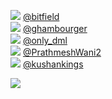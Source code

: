 
 ![](http://pbs.twimg.com/profile_images/2550451333/upr558w4gb7mdgopk0af_normal.jpeg) [@bitfield](https://twitter.com/bitfield)<br>![](http://pbs.twimg.com/profile_images/1141045489426685955/XJcGbIC7_normal.jpg) [@ghambourger](https://twitter.com/ghambourger)<br>![](http://pbs.twimg.com/profile_images/1347331674934272001/ATaUEmKz_normal.jpg) [@only_dml](https://twitter.com/only_dml)<br>![](http://pbs.twimg.com/profile_images/1364786028964237320/5aXH-e47_normal.jpg) [@PrathmeshWani2](https://twitter.com/PrathmeshWani2)<br>![](http://pbs.twimg.com/profile_images/1311906867979800576/pam-nIfL_normal.jpg) [@kushankings](https://twitter.com/kushankings)<br> 

![](https://visitor-badge.laobi.icu/badge?page_id=ponder)
